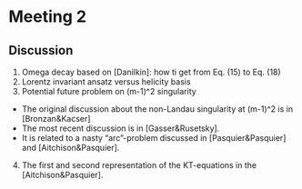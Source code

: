 # Meeting 2
## Discussion
1. Omega decay based on [Danilkin]: how ti get from Eq. (15) to Eq. (18)
2. Lorentz invariant ansatz versus helicity basis
3. Potential future problem on (m-1)^2 singularity
 * The original discussion about the non-Landau singularity at (m-1)^2 is in [Bronzan&Kacser]
 * The most recent discussion is in [Gasser&Rusetsky].
 * It is related to a nasty “arc”-problem discussed in [Pasquier&Pasquier] and [Aitchison&Pasquier].
4. The first and second representation of the KT-equations in the [Aitchison&Pasquier].
